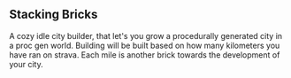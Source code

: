 ## Stacking Bricks

A cozy idle city builder, that let's you grow a procedurally generated city in a proc gen world. Building will be built based on how many kilometers you have ran on strava. Each mile is another brick towards the development of your city. 

